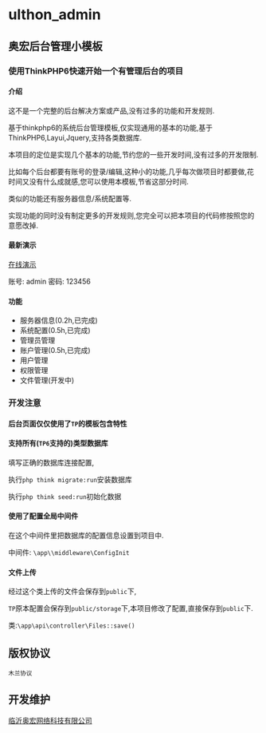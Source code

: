 
# ulthon_admin

## 奥宏后台管理小模板


### 使用ThinkPHP6快速开始一个有管理后台的项目

#### 介绍

这不是一个完整的后台解决方案或产品,没有过多的功能和开发规则.

基于thinkphp6的系统后台管理模板,仅实现通用的基本的功能,基于ThinkPHP6,Layui,Jquery,支持各类数据库.


本项目的定位是实现几个基本的功能,节约您的一些开发时间,没有过多的开发限制.

比如每个后台都要有账号的登录/编辑,这种小的功能,几乎每次做项目时都要做,花时间又没有什么成就感,您可以使用本模板,节省这部分时间.

类似的功能还有服务器信息/系统配置等.

实现功能的同时没有制定更多的开发规则,您完全可以把本项目的代码修按照您的意愿改掉.

#### 最新演示

[在线演示](http://ulthon-admin.ulthon.com/admin)

账号: admin 密码: 123456


#### 功能

- 服务器信息(0.2h,已完成)
- 系统配置(0.5h,已完成)
- 管理员管理
- 账户管理(0.5h,已完成)
- 用户管理
- 权限管理
- 文件管理(开发中)


### 开发注意

#### 后台页面仅仅使用了`TP`的模板包含特性


#### 支持所有(`TP6`支持的)类型数据库

填写正确的数据库连接配置,

执行`php think migrate:run`安装数据库

执行`php think seed:run`初始化数据

#### 使用了配置全局中间件


在这个中间件里把数据库的配置信息设置到项目中.

中间件: `\app\\middleware\ConfigInit`

#### 文件上传

经过这个类上传的文件会保存到`public`下,

`TP`原本配置会保存到`public/storage`下,本项目修改了配置,直接保存到`public`下.

类:`\app\api\controller\Files::save()`

## 版权协议

`木兰协议`

## 开发维护

[临沂奥宏网络科技有限公司](http://ulthon.com)